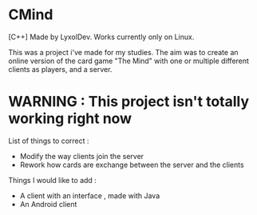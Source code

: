 # CMind
[C++]
Made by LyxolDev.
Works currently only on Linux.

This was a project i've made for my studies.
The aim was to create an online version of the card game "The Mind" with one or multiple different clients as players, and a server. 

# WARNING : This project isn't totally working right now
List of things to correct :
 - Modify the way clients join the server
 - Rework how cards are exchange between the server and the clients

Things I would like to add :
 - A client with an interface , made with Java
 - An Android client

